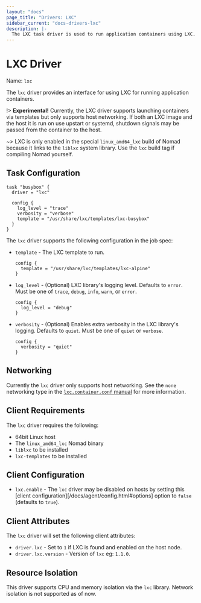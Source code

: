 ```yaml
---
layout: "docs"
page_title: "Drivers: LXC"
sidebar_current: "docs-drivers-lxc"
description: |-
  The LXC task driver is used to run application containers using LXC.
---
```


# LXC Driver

Name: `lxc`

The `lxc` driver provides an interface for using LXC for running application
containers.

!> **Experimental!** Currently, the LXC driver supports launching containers
via templates but only supports host networking. If both an LXC image and the
host it is run on use upstart or systemd, shutdown signals may be passed from
the container to the host.

~> LXC is only enabled in the special `linux_amd64_lxc` build of Nomad because
it links to the `liblxc` system library. Use the `lxc` build tag if compiling
Nomad yourself.

## Task Configuration

```hcl
task "busybox" {
  driver = "lxc"

  config {
    log_level = "trace"
    verbosity = "verbose"
    template = "/usr/share/lxc/templates/lxc-busybox"
  }
}
```

The `lxc` driver supports the following configuration in the job spec:

* `template` - The LXC template to run.

    ```hcl
    config {
      template = "/usr/share/lxc/templates/lxc-alpine"
    }
    ```

* `log_level` - (Optional) LXC library's logging level. Defaults to `error`.
  Must be one of `trace`, `debug`, `info`, `warn`, or `error`.

    ```hcl
    config {
      log_level = "debug"
    }
    ```

* `verbosity` - (Optional) Enables extra verbosity in the LXC library's
  logging. Defaults to `quiet`. Must be one of `quiet` or `verbose`.

    ```hcl
    config {
      verbosity = "quiet"
    }
    ```

## Networking

Currently the `lxc` driver only supports host networking. See the `none`
networking type in the [`lxc.container.conf` manual][lxc_man] for more
information.

[lxc_man]: https://linuxcontainers.org/lxc/manpages/man5/lxc.container.conf.5.html#lbAM

## Client Requirements

The `lxc` driver requires the following:

* 64bit Linux host
* The `linux_amd64_lxc` Nomad binary
* `liblxc` to be installed
* `lxc-templates` to be installed

## Client Configuration

* `lxc.enable` - The `lxc` driver may be disabled on hosts by setting this
  [client configuration][/docs/agent/config.html#options] option to `false`
  (defaults to `true`).

## Client Attributes

The `lxc` driver will set the following client attributes:

* `driver.lxc` - Set to `1` if LXC is found  and enabled on the host node.
* `driver.lxc.version` - Version of `lxc` eg: `1.1.0`.

## Resource Isolation

This driver supports CPU and memory isolation via the `lxc` library. Network
isolation is not supported as of now.
